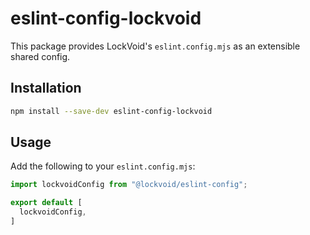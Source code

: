 # eslint-config-lockvoid

This package provides LockVoid's `eslint.config.mjs` as an extensible shared config.

## Installation

```bash
npm install --save-dev eslint-config-lockvoid
```

## Usage

Add the following to your `eslint.config.mjs`:

```js
import lockvoidConfig from "@lockvoid/eslint-config";

export default [
  lockvoidConfig,
]
```
